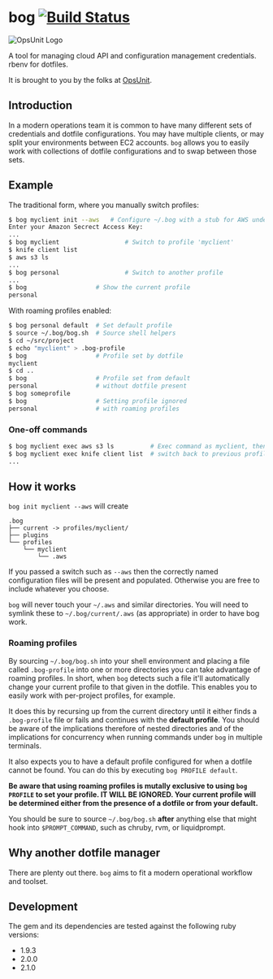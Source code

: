 # bog [![Build Status](https://travis-ci.org/opsunit/bog.svg?branch=master)](https://travis-ci.org/opsunit/bog)

![OpsUnit Logo][99]

A tool for managing cloud API and configuration management credentials. rbenv for dotfiles.

It is brought to you by the folks at [OpsUnit][1].

## Introduction
In a modern operations team it is common to have many different sets of credentials and dotfile configurations.
You may have multiple clients, or may split your environments between EC2 accounts. `bog` allows you to easily
work with collections of dotfile configurations and to swap between those sets.

## Example
The traditional form, where you manually switch profiles:

```bash
$ bog myclient init --aws 	# Configure ~/.bog with a stub for AWS under profile 'myclient'
Enter your Amazon Secrect Access Key:
...
$ bog myclient					# Switch to profile 'myclient'
$ knife client list
$ aws s3 ls
...
$ bog personal					# Switch to another profile
...
$ bog                   # Show the current profile
personal
```
With roaming profiles enabled:
```bash
$ bog personal default  # Set default profile
$ source ~/.bog/bog.sh  # Source shell helpers
$ cd ~/src/project
$ echo "myclient" > .bog-profile
$ bog                   # Profile set by dotfile
myclient
$ cd ..
$ bog                   # Profile set from default
personal                # without dotfile present
$ bog someprofile
$ bog                   # Setting profile ignored
personal                # with roaming profiles
```

### One-off commands 
```bash
$ bog myclient exec aws s3 ls          # Exec command as myclient, then
$ bog myclient exec knife client list  # switch back to previous profile 
...
```

## How it works
`bog init myclient --aws` will create 

```
.bog
├── current -> profiles/myclient/
├── plugins
└── profiles
    └── myclient
        └── .aws
```
If you passed a switch such as `--aws` then the correctly named configuration files will be present and populated. Otherwise you
are free to include whatever you choose.

`bog` will never touch your `~/.aws` and similar directories. You will need to symlink these to `~/.bog/current/.aws` (as appropriate) in order to have bog work.

### Roaming profiles
By sourcing `~/.bog/bog.sh` into your shell environment and placing a file called `.bog-profile` into one or more directories you can take advantage of roaming profiles. In short, when `bog` detects such a file it'll automatically change your current profile to that given in the dotfile. This enables you to easily work with per-project profiles, for example.

It does this by recursing up from the current directory until it either finds a `.bog-profile` file or fails and continues with the **default profile**. You should be aware of the implications therefore of nested directories and of the implications for concurrency when running commands under `bog` in multiple terminals.

It also expects you to have a default profile configured for when a dotfile cannot be found. You can do this by executing `bog PROFILE default`.

**Be aware that using roaming profiles is mutally exclusive to using `bog PROFILE` to set your profile. IT WILL BE IGNORED. Your current profile will be determined either from the presence of a dotfile or from your default.**

You should be sure to source `~/.bog/bog.sh` **after** anything else that might hook into `$PROMPT_COMMAND`, such as chruby, rvm, or liquidprompt.

## Why another dotfile manager
There are plenty out there. `bog` aims to fit a modern operational workflow and toolset.

## Development

The gem and its dependencies are tested against the following ruby versions:

* 1.9.3
* 2.0.0
* 2.1.0

[1]: http://www.opsunit.com
[99]: http://opsunit.com/assets/images/opsunit-logo-large.png
